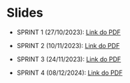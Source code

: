 # Slides

- SPRINT 1 (27/10/2023): [Link do PDF](https://github.com/2023M8T2-Inteli/grupo5/blob/main/arquivos/apresentacoes/Sprint%201%20-%20NAVIGUIDE.pdf)

- SPRINT 2 (10/11/2023): [Link do PDF](https://github.com/2023M8T2-Inteli/grupo5/blob/main/arquivos/apresentacoes/Sprint%202%20-%20NAVIGUIDE.pdf)

- SPRINT 3 (24/11/2023): [Link do PDF](https://github.com/2023M8T2-Inteli/grupo5/blob/main/arquivos/apresentacoes/Sprint%203%20-%20NAVIGUIDE.pdf)

- SPRINT 4 (08/12/2024): [Link do PDF](https://github.com/2023M8T2-Inteli/grupo5/blob/dev/arquivos/apresentacoes/Sprint%204%20-%20NAVIGUIDE.pdf)